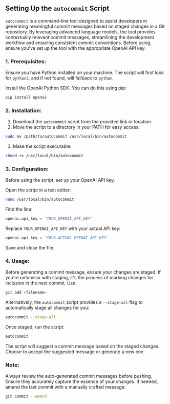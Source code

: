 ## Setting Up the `autocommit` Script

`autocommit` is a command-line tool designed to assist developers in generating meaningful commit messages based on staged changes in a Git repository. By leveraging advanced language models, the tool provides contextually relevant commit messages, streamlining the development workflow and ensuring consistent commit conventions. Before using, ensure you've set up the tool with the appropriate OpenAI API key.

### 1. **Prerequisites**:

Ensure you have Python installed on your machine. The script will first look for `python3`, and if not found, will fallback to `python`.

Install the OpenAI Python SDK. You can do this using pip:

```bash
pip install openai
```

### 2. **Installation**:

1. Download the `autocommit` script from the provided link or location.
2. Move the script to a directory in your PATH for easy access:

```bash
sudo mv /path/to/autocommit /usr/local/bin/autocommit
```

3. Make the script executable:

```bash
chmod +x /usr/local/bin/autocommit
```

### 3. **Configuration**:

Before using the script, set up your OpenAI API key. 

Open the script in a text editor:

```bash
nano /usr/local/bin/autocommit
```

Find the line:

```python
openai.api_key = 'YOUR_OPENAI_API_KEY'
```

Replace `YOUR_OPENAI_API_KEY` with your actual API key:

```python
openai.api_key = 'YOUR_ACTUAL_OPENAI_API_KEY'
```

Save and close the file.

### 4. **Usage**:

Before generating a commit message, ensure your changes are staged. If you're unfamiliar with staging, it's the process of marking changes for inclusion in the next commit. Use:

```bash
git add <filename>
```

Alternatively, the `autocommit` script provides a `--stage-all` flag to automatically stage all changes for you:

```bash
autocommit --stage-all
```

Once staged, run the script:

```bash
autocommit
```

The script will suggest a commit message based on the staged changes. Choose to accept the suggested message or generate a new one.

### **Note**:

Always review the auto-generated commit messages before pushing. Ensure they accurately capture the essence of your changes. If needed, amend the last commit with a manually crafted message:

```bash
git commit --amend
```
